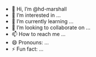 - 👋 Hi, I’m @hd-marshall
- 👀 I’m interested in ...
- 🌱 I’m currently learning ...
- 💞️ I’m looking to collaborate on ...
- 📫 How to reach me ...
- 😄 Pronouns: ...
- ⚡ Fun fact: ...

<!---
hd-marshall/hd-marshall is a ✨ special ✨ repository because its `README.md` (this file) appears on your GitHub profile.
You can click the Preview link to take a look at your changes.
--->
